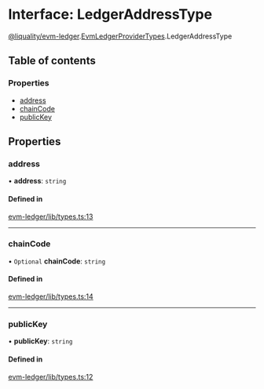 # Interface: LedgerAddressType

[@liquality/evm-ledger](../wiki/@liquality.evm-ledger).[EvmLedgerProviderTypes](../wiki/@liquality.evm-ledger.EvmLedgerProviderTypes).LedgerAddressType

## Table of contents

### Properties

- [address](../wiki/@liquality.evm-ledger.EvmLedgerProviderTypes.LedgerAddressType#address)
- [chainCode](../wiki/@liquality.evm-ledger.EvmLedgerProviderTypes.LedgerAddressType#chaincode)
- [publicKey](../wiki/@liquality.evm-ledger.EvmLedgerProviderTypes.LedgerAddressType#publickey)

## Properties

### address

• **address**: `string`

#### Defined in

[evm-ledger/lib/types.ts:13](https://github.com/liquality/chainabstractionlayer/blob/9cc13847/packages/evm-ledger/lib/types.ts#L13)

___

### chainCode

• `Optional` **chainCode**: `string`

#### Defined in

[evm-ledger/lib/types.ts:14](https://github.com/liquality/chainabstractionlayer/blob/9cc13847/packages/evm-ledger/lib/types.ts#L14)

___

### publicKey

• **publicKey**: `string`

#### Defined in

[evm-ledger/lib/types.ts:12](https://github.com/liquality/chainabstractionlayer/blob/9cc13847/packages/evm-ledger/lib/types.ts#L12)
